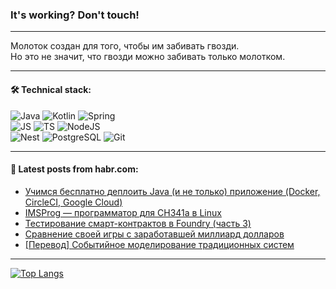 ### It's working? Don't touch!

---
Молоток создан для того, чтобы им забивать гвозди. <br>
Но это не значит, что гвозди можно забивать только молотком.

---

#### 🛠️ Technical stack:

![Java](https://img.shields.io/badge/Java-informational?logo=Oracle&style=flat&logoColor=white&color=FF4500)
![Kotlin](https://img.shields.io/badge/Kotlin-informational?logo=Kotlin&style=flat&logoColor=white&color=774D97)
![Spring](https://img.shields.io/badge/SpringBoot-informational?logo=SpringBoot&style=flat&logoColor=white&color=6DB33F) <br>
![JS](https://img.shields.io/badge/JS-informational?logo=javaScript&style=flat&logoColor=black&color=F7Df1E)
![TS](https://img.shields.io/badge/TypeScript-informational?logo=typeScript&style=flat&logoColor=black&color=0667A8)
![NodeJS](https://img.shields.io/badge/NodeJS-informational?logo=node.js&style=flat&logoColor=white&color=70A760) <br>
![Nest](https://img.shields.io/badge/NestJS-informational?logo=NestJS&style=flat&logoColor=white&color=E0234E)
![PostgreSQL](https://img.shields.io/badge/PostgreSQL-informational?logo=PostgreSQL&style=flat&logoColor=white&color=DAA520)
![Git](https://img.shields.io/badge/Git-informational?logo=git&style=flat&logoColor=white&color=778899)

___

#### 💬 Latest posts from habr.com:

<!-- BLOG-POST-LIST:START -->
- [Учимся бесплатно деплоить Java &lpar;и не только&rpar; приложение &lpar;Docker, CircleCI, Google Cloud&rpar;](https://habr.com/ru/articles/765952/?utm_source=habrahabr&utm_medium=rss&utm_campaign=765952)
- [IMSProg — программатор для CH341a в Linux](https://habr.com/ru/articles/765970/?utm_source=habrahabr&utm_medium=rss&utm_campaign=765970)
- [Тестирование смарт-контрактов в Foundry &lpar;часть 3&rpar;](https://habr.com/ru/articles/765266/?utm_source=habrahabr&utm_medium=rss&utm_campaign=765266)
- [Сравнение своей игры с заработавшей миллиард долларов](https://habr.com/ru/articles/765966/?utm_source=habrahabr&utm_medium=rss&utm_campaign=765966)
- [[Перевод] Событийное моделирование традиционных систем](https://habr.com/ru/articles/765960/?utm_source=habrahabr&utm_medium=rss&utm_campaign=765960)
<!-- BLOG-POST-LIST:END -->

---
[![Top Langs](https://github-readme-stats-git-master-advtsetting-gmailcom.vercel.app/api/top-langs/?username=zloylis&langs_count=10&hide_title=false&title_color=e6edf3&size_weight=0.5&count_weight=0.5&layout=compact&hide_border=true&theme=dracula)](https://github.com/zloylis)

<!-- ![GitHub stats](https://github-readme-stats-git-master-advtsetting-gmailcom.vercel.app/api?username=zloylis&show_icons=true&hide_border=true&theme=dracula&hide_title=true&include_all_commits=true&count_private=true&hide=contribs&hide_rank=true) -->
